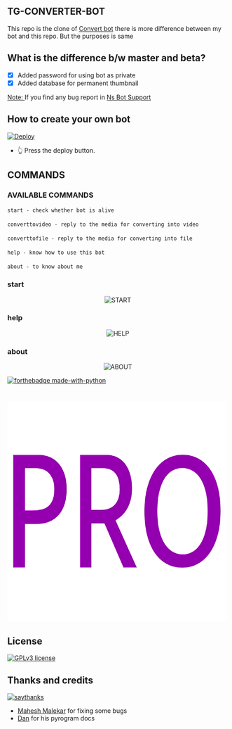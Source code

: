 ## TG-CONVERTER-BOT 
This repo is the clone of [Convert bot](https://telegram.dog/mt_convert_bot) there is more difference between my bot and this repo. But the purposes is same

## What is the difference b/w master and beta?

- [X] Added password for using bot as private 
- [X] Added database for permanent thumbnail 

<u> Note: </u> If you find any bug report in [Ns Bot Support](https://telegram.dog/ns_bot_supporters)


## How to create your own bot
[![Deploy](https://www.herokucdn.com/deploy/button.svg)](https://heroku.com/deploy?template=https://github.com/MRK-YT/MT-convert-bot/tree/beta)
- 👆 Press the deploy button.

## COMMANDS
### AVAILABLE COMMANDS 
```
start - check whether bot is alive 

converttovideo - reply to the media for converting into video 

converttofile - reply to the media for converting into file 

help - know how to use this bot

about - to know about me
```
### start
<p align="center">
<img src="https://telegra.ph/file/3cb7e3725cd991373dd9b.jpg" alt="START">

### help
<p align="center">
<img src="https://telegra.ph/file/0ba25cedf094225ad7175.jpg" alt="HELP">

### about
<p align="center">
<img src="https://telegra.ph/file/f6ad0e22825afe65ddcd2.jpg" alt="ABOUT">

[![forthebadge made-with-python](http://ForTheBadge.com/images/badges/made-with-python.svg)](https://www.python.org/)
#
#
![](https://raw.githubusercontent.com/acervenky/animated-github-badges/master/assets/pro.gif)

## License
[![GPLv3 license](https://img.shields.io/badge/License-GPLv3-blue.svg)](https://github.com/Ns-AnoNymouS/TG-CONVERT-BOT/blob/main/LICENSE)

## Thanks and credits
[![saythanks](https://img.shields.io/badge/say-thanks-ff69b4.svg)](https://saythanks.io/to/kennethreitz)
- [Mahesh Malekar](https://telegram.dog/MaheshMalekar) for fixing some bugs
- [Dan](https://telegram.dog/haskell) for his pyrogram docs

